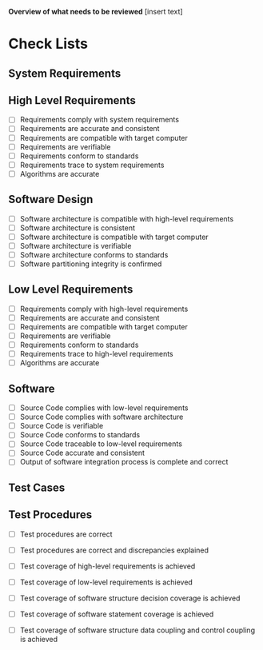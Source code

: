 **Overview of what needs to be reviewed**
[insert text]

# Check Lists
## System Requirements
## High Level Requirements
 - [ ] Requirements comply with system requirements
 - [ ] Requirements are accurate and consistent
 - [ ] Requirements are compatible with target computer
 - [ ] Requirements are verifiable
 - [ ] Requirements conform to standards
 - [ ] Requirements trace to system requirements
 - [ ] Algorithms are accurate
## Software Design
- [ ] Software architecture is compatible with high-level requirements
- [ ] Software architecture is consistent
- [ ] Software architecture is compatible with target computer
- [ ] Software architecture is verifiable
- [ ] Software architecture conforms to standards
- [ ] Software partitioning integrity is confirmed
## Low Level Requirements 
- [ ] Requirements comply with high-level requirements
- [ ] Requirements are accurate and consistent
- [ ] Requirements are compatible with target computer
- [ ] Requirements are verifiable
- [ ] Requirements conform to standards
- [ ] Requirements trace to high-level requirements
- [ ] Algorithms are accurate
## Software 
- [ ] Source Code complies with low-level requirements
- [ ] Source Code complies with software architecture
- [ ] Source Code is verifiable
- [ ] Source Code conforms to standards
- [ ] Source Code traceable to low-level requirements
- [ ] Source Code accurate and consistent
- [ ] Output of software integration process is complete and correct
## Test Cases 
## Test Procedures
- [ ] Test procedures are correct
- [ ] Test procedures are correct and discrepancies explained
- [ ] Test coverage of high-level requirements is achieved
- [ ] Test coverage of low-level requirements is achieved
- [ ] Test coverage of software structure decision coverage is achieved
- [ ] Test coverage of software statement coverage is achieved
- [ ] Test coverage of software structure data coupling and control coupling is achieved

